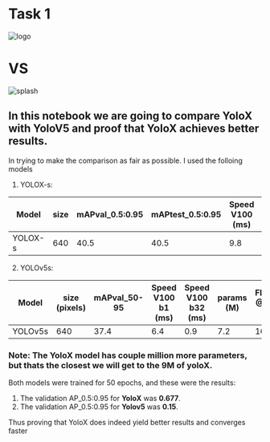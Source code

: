 # Task 1

![logo](https://user-images.githubusercontent.com/61900536/211860333-ecf767e2-4521-4ead-ad2e-a292373a2e9b.png)

# VS

![splash](https://user-images.githubusercontent.com/61900536/211860109-a0f40f5b-7ede-444c-aa2b-f53288872fb1.png)

## In this notebook we are going to compare YoloX with YoloV5 and proof that YoloX achieves better results.

In trying to make the comparison as fair as possible. I used the folloing models

1. YOLOX-s:

| Model | size | mAPval_0.5:0.95 | mAPtest_0.5:0.95 | Speed V100 (ms) | Params(M) | FLOPs (G) |
| ----------- | ----------- | ----------- | ----------- | ----------- | -----------  | ----------- | 
YOLOX-s |	640	| 40.5	| 40.5	| 9.8	| 9.0	| 26.8


2. YOLOv5s:

Model	| size (pixels)	| mAPval_50-95 | Speed V100 b1 (ms)	| Speed V100 b32 (ms)	| params (M) |	FLOPs @640 (B) |
| ----------- | ----------- | ----------- | ----------- | ----------- | -----------  | ----------- | 
YOLOv5s	| 640	| 37.4	| 6.4	| 0.9	| 7.2	| 16.5


### Note: The YoloX model has couple million more parameters, but thats the closest we will get to the 9M of yoloX.

Both models were trained for 50 epochs, and these were the results:
1. The validation AP_0.5:0.95 for **YoloX** was **0.677**.
2. The validation AP_0.5:0.95 for **Yolov5** was **0.15**.

Thus proving that YoloX does indeed yield better results and converges faster

